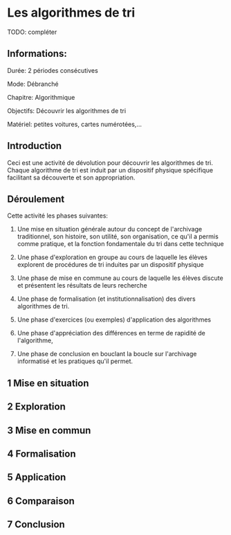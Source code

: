 # Les algorithmes de tri

TODO: compléter

## Informations:

Durée: 2 périodes consécutives

Mode: Débranché

Chapitre: Algorithmique

Objectifs: Découvrir les algorithmes de tri 

Matériel: petites voitures, cartes numérotées,...

## Introduction

Ceci est une activité de dévolution pour découvrir les algorithmes de tri.
Chaque algorithme de tri est induit par un dispositif physique spécifique
facilitant sa découverte et son appropriation. 


## Déroulement

Cette activité les phases suivantes:

1. Une mise en situation générale autour du concept de l'archivage traditionnel,
son histoire, son utilité, son organisation, ce qu'il a permis comme pratique, et la fonction
fondamentale du tri dans cette technique

1. Une phase d'exploration en groupe au cours de laquelle les élèves explorent de procédures de tri
induites par un dispositif physique

1. Une phase de mise en commune au cours de laquelle les élèves discute et présentent les résultats de
leurs recherche

1. Une phase de formalisation (et institutionnalisation) des divers algorithmes de tri. 

1. Une phase d'exercices (ou exemples) d'application des algorithmes

1. Une phase d'appréciation des différences en terme de rapidité de l'algorithme,

1. Une phase de conclusion en bouclant la boucle sur l'archivage informatisé et les pratiques qu'il permet.

## 1 Mise en situation

## 2 Exploration

## 3 Mise en commun

## 4 Formalisation

## 5 Application

## 6 Comparaison

## 7 Conclusion

